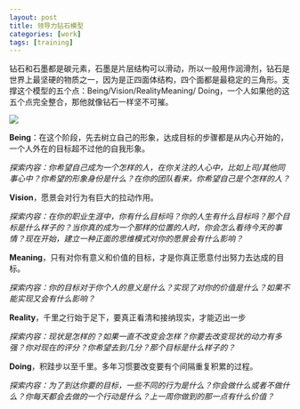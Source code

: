 ```yaml
---
layout: post
title: 领导力钻石模型
categories: [work]
tags: [training]
---
```


钻石和石墨都是碳元素，石墨是片层结构可以滑动，所以一般用作润滑剂，钻石是世界上最坚硬的物质之一，因为是正四面体结构，四个面都是最稳定的三角形。支撑这个模型的五个点：Being/Vision/RealityMeaning/
Doing，一个人如果他的这五个点完全整合，那他就像钻石一样坚不可摧。

![](http://mattma2009.qiniudn.com/20140628onedrive/File40.png)

**Being**：在这个阶段，先去树立自己的形象，达成目标的步骤都是从内心开始的，一个人外在的目标超不过他的自我形象。

*探索内容：你希望自己成为一个怎样的人，在你关注的人心中，比如上司/其他同事心中？你希望的形象身份是什么？在你的团队看来，你希望自己是个怎样的人？*

**Vision**，愿景会对行为有巨大的拉动作用。

*探索内容：在你的职业生涯中，你有什么目标吗？你的人生有什么目标吗？那个目标是什么样子的？当你真的成为一个那样的位置的人时，你会怎么看待今天的事情？现在开始，建立一种正面的思维模式对你的愿景会有什么影响？*

**Meaning**，只有对你有意义和价值的目标，才是你真正愿意付出努力去达成的目标。

*探索内容：你的目标对于你个人的意义是什么？实现了对你的价值是什么？如果不能实现又会有什么影响？*

**Reality**，千里之行始于足下，要真正看清和接纳现实，才能迈出一步

*探索内容：现状是怎样的？如果一直不改变会怎样？你要去改变现状的动力有多强？你对现在的评分？你希望去到几分？那个目标是什么样子的？*

**Doing**，积跬步以至千里。多年习惯要改变要有个间隔重复积累的过程。

*探索内容：为了到达你要的目标，一些不同的行为是什么？你会做什么或者不做什么？你每天都会去做的一个行动是什么？上一周你做到的那一点有什么价值？*

